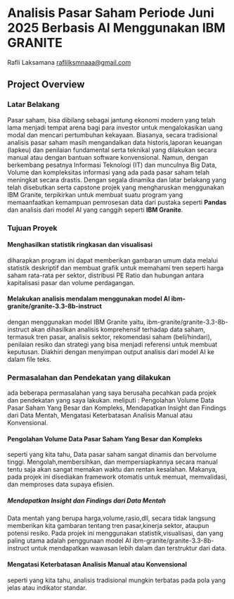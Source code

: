# Analisis Pasar Saham Periode Juni 2025 Berbasis AI Menggunakan IBM GRANITE
Rafli Laksamana <raflilksmnaaa@gmail.com>

## Project Overview
### Latar Belakang
Pasar saham, bisa dibilang sebagai jantung ekonomi modern yang telah lama menjadi tempat arena bagi para investor untuk </dd> mengalokasikan uang modal dan mencari pertumbuhan kekayaan. Biasanya, secara tradisional analisis pasar saham masih mengandalkan data historis,laporan keuangan (lapkeu) dan penilaian fundamental serta teknikal yang dilakukan secara manual atau dengan bantuan software konvensional. Namun, dengan berkembang pesatnya Informasi Teknologi (IT) dan munculnya Big Data, Volume dan kompleksitas informasi yang ada pada pasar saham telah meningkat secara drastis. Dengan segala dinamika dan latar belakang yang telah disebutkan serta capstone projek yang mengharuskan menggunakan IBM Granite, terpikirkan untuk membuat suatu program yang memaanfaatkan kemampuan pemrosesan data dari pustaka seperti **Pandas** dan analisis dari model AI yang canggih seperti **IBM Granite**.
### Tujuan Proyek
#### Menghasilkan statistik ringkasan dan visualisasi ####
diharapkan program ini dapat memberikan gambaran umum data melalui statistik deskriptif dan membuat grafik untuk memahami tren seperti harga saham rata-rata per sektor, distribusi PE Ratio dan hubungan antara kapitalisasi pasar dan volume perdagangan. 
#### Melakukan analisis mendalam menggunakan model AI ibm-granite/granite-3.3-8b-instruct ####
dengan menggunakan model IBM Granite yaitu, ibm-granite/granite-3.3-8b-instruct akan dihasilkan analisis komprehensif terhadap data saham, termasuk tren pasar, analisis sektor, rekomendasi saham (beli/hindari), penilaian resiko dan strategi yang bisa menjadi referensi untuk membuat keputusan. Diakhiri dengan menyimpan output analisis dari model AI ke dalam file teks.
### Permasalahan dan Pendekatan yang dilakukan ###
ada beberapa permasalahan yang saya berusaha pecahkan pada projek dan pendekatan yang saya lakukan. meliputi : Pengolahan Volume Data Pasar Saham Yang Besar dan Kompleks, Mendapatkan Insight dan Findings dari Data Mentah, Mengatasi Keterbatasan Analisis Manual atau Konvensional.
#### Pengolahan Volume Data Pasar Saham Yang Besar dan Kompleks ####
seperti yang kita tahu, Data pasar saham sangat dinamis dan bervolume tinggi. Mengolah,membersihkan, dan mempersiapkannya secara manual tentu saja akan sangat memakan waktu dan rentan kesalahan. Makanya, pada projek ini disediakan framework otomatis untuk memuat, memvalidasi, dan memproses data supaya efisien.
##### Mendapatkan Insight dan Findings dari Data Mentah ####
Data mentah yang berupa harga,volume,rasio,dll, secara tidak langsung memberikan kita gambaran tentang tren pasar,kinerja sektor, ataupun potensi resiko. Pada projek ini menggunakan statistik,visualisasi, dan yang paling utama adalah penggunaan model AI ibm-granite/granite-3.3-8b-instruct untuk mendapatkan wawasan lebih dalam dan terstruktur dari data.
#### Mengatasi Keterbatasan Analisis Manual atau Konvensional ####
seperti yang kita tahu, analisis tradisional mungkin terbatas pada pola yang jelas atau indikator standar. 
